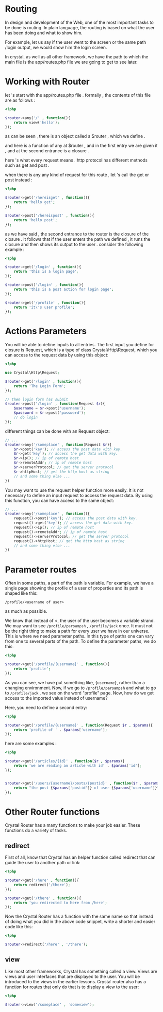 # Routing
In design and development of the Web, one of the most important tasks to be done is routing. In plain language, the routing is based on what the user has been doing and what to show him.

For example, let us say if the user went to the screen or the same path /login output, we would show him the login screen.

In crystal, as well as all other framework, we have the path to which the main file is the app/routes.php file we are going to get to see later.

# Working with Router
let 's start with the app/routes.php file . formally , the contents of this file are as follows :

```php
<?php

$router->any('/' , function(){
    return view('hello');
});
```

as can be seen , there is an object called a $router , which we define .

and here is a function of any at $router , and in the first entry we are given it , and at the second entrance is a closure .

here 's what every request means . http protocol has different methods such as get and post .

when there is any any kind of request for this route , let 's call the get or post instead :

```php
<?php

$router->get('/hereisget' , function(){
    return 'hello get';
});

$router->post('/hereispost' , function(){
    return 'hello post';
});
```

as we have said , the second entrance to the router is the closure of the closure . it follows that if the user enters the path we defined , it runs the closure and then shows its output to the user . consider the following example :

```php
<?php

$router->get('/login' , function(){
    return 'this is a login page';
});

$router->post('/login' , function(){
    return 'this is a post action for login page';
});

$router->get('/profile' , function(){
    return 'it\'s user profile';
});
```

# Actions Parameters


You will be able to define inputs to all entries.
The first input you define for closure is Request, which is a type of class Crystal\Http\Request, which you can access to the request data by using this object:

```php
<?php

use Crystal\Http\Request;

$router->get('/login' , function(){
    return 'The Login Form';
});

// then login form has submit
$router->post('/login' , function(Request $r){
    $username = $r->post('username');
    $password = $r->post('password');
    // do login
});

```



different things can be done with an Request object:


```php
// ...
$router->any('/someplace' , function(Request $r){
    $r->post('key'); // access the post data with key.
    $r->get('key'); // access the get data with key.
    $r->ip(); // ip of remote host
    $r->remoteAddr; // ip of remote host
    $r->serverProtocol; // get the server protocol
    $r->httpHost; // get the http host as string
    // and some thing else ...
})
```




You may want to use the request helper function more easily. It is not necessary to define an input request to access the request data. By using this function, you can have access to the same object:

```php
// ...
$router->any('/someplace' , function(){
    request()->post('key'); // access the post data with key.
    request()->get('key'); // access the get data with key.
    request()->ip(); // ip of remote host
    request()->remoteAddr; // ip of remote host
    request()->serverProtocol; // get the server protocol
    request()->httpHost; // get the http host as string
    // and some thing else ...
})
```



# Parameter routes


Often in some paths, a part of the path is variable. For example, we have a single page showing the profile of a user of properties and its path is shaped like this:

`/profile/<username of user>`

as much as possible.

We know that instead of <, the user of the user becomes a variable strand. We may want to see `/profile/parsampsh` , `/profile/jack` once. It must not be the right thing to make a path for every user we have in our universe. This is where we need parameter paths. In this type of paths one can vary from one to several parts of the path. To define the parameter paths, we do this:

```php
<?php

$router->get('/profile/{username}' , function(){
    return 'profile';
});

```



As you can see, we have put something like, `{username}`, rather than a changing environment. Now, if we go to  `/profile/parsampsh` and what to go to `/profile/jack` , we see on the word "profile" page. Now, how do we get access to the imported value instead of username?

Here, you need to define a second entry:

```php
<?php

$router->get('/profile/{username}' , function(Request $r , $params){
    return 'profile of ' . $params['username'];
});

```




here are some examples :


```php
<?php

$router->get('/articles/{id}' , function($r , $params){
    return 'we are reading an article with id' . $params['id'];
});


$router->get('/users/{username}/posts/{postid}' , function($r , $params){
    return "the post {$params['postid']} of user {$params['username']}";
});

```



# Other Router functions

Crystal Router has a many functions to make your job easier. These functions do a variety of tasks.

## redirect
First of all, know that Crystal has an helper function called redirect that can guide the user to another path or link:

```php
<?php

$router->get('/here' , function(){
    return redirect('/there');
});

$router->get('/there' , function(){
    return 'you redirected to here from /here';
});
```


Now the Crystal Router has a function with the same name so that instead of doing what you did in the above code snippet, write a shorter and easier code like this:

```php
<?php

$router->redirect('/here' , '/there');
```

## view
Like most other frameworks, Crystal has something called a view. Views are views and user interfaces that are displayed to the user. You will be introduced to the views in the earlier lessons. Crystal router also has a function for routes that only do that is to display a view to the user:

```php
<?php

$router->view('/someplace' , 'someview');
```






